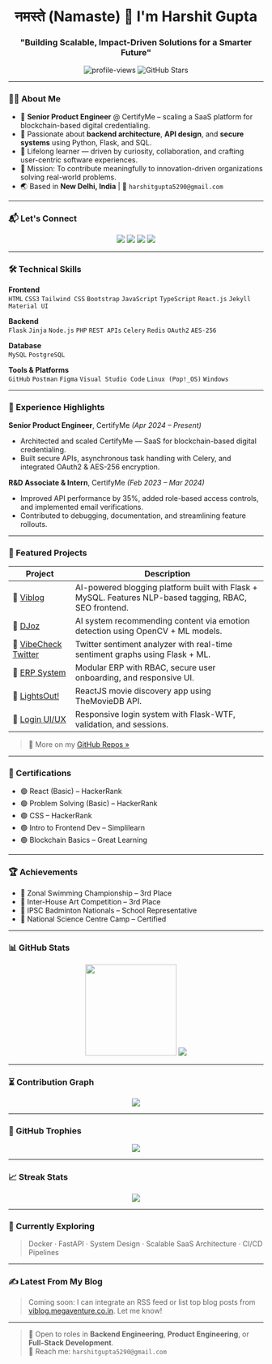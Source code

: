<h1 align="center">नमस्ते (Namaste) 🙏 I'm Harshit Gupta</h1>
<h3 align="center">"Building Scalable, Impact-Driven Solutions for a Smarter Future"</h3>

<p align="center">
  <img src="https://komarev.com/ghpvc/?username=Harshitgupta5290&label=Profile%20views&color=0e75b6&style=flat" alt="profile-views" />
  <img src="https://img.shields.io/github/stars/Harshitgupta5290?style=social" alt="GitHub Stars"/>
</p>

---

### 🧑‍💻 About Me

- 💼 **Senior Product Engineer** @ CertifyMe – scaling a SaaS platform for blockchain-based digital credentialing.
- 🔧 Passionate about **backend architecture**, **API design**, and **secure systems** using Python, Flask, and SQL.
- 🧠 Lifelong learner — driven by curiosity, collaboration, and crafting user-centric software experiences.
- 🎯 Mission: To contribute meaningfully to innovation-driven organizations solving real-world problems.
- 🌏 Based in **New Delhi, India** | 📩 `harshitgupta5290@gmail.com`

---

### 📬 Let's Connect

<p align="center">
  <a href="mailto:harshitgupta5290@gmail.com"><img src="https://img.shields.io/badge/Gmail-D14836?style=for-the-badge&logo=gmail&logoColor=white"/></a>
  <a href="https://www.linkedin.com/in/harshitgupta1215/"><img src="https://img.shields.io/badge/LinkedIn-0A66C2?style=for-the-badge&logo=linkedin&logoColor=white"/></a>
  <a href="https://github.com/Harshitgupta5290"><img src="https://img.shields.io/badge/GitHub-000?style=for-the-badge&logo=github&logoColor=white"/></a>
  <a href="https://viblog.megaventure.co.in"><img src="https://img.shields.io/badge/Website-Viblog-blue?style=for-the-badge&logo=google-chrome&logoColor=white"/></a>
<!--   <a href="https://www.youtube.com/@viblogofficial"><img src="https://img.shields.io/badge/Youtube-ViblogOfficial-FF0000?style=for-the-badge&logo=youtube&logoColor=white"/></a> -->
</p>

---

### 🛠️ Technical Skills

**Frontend**  
`HTML` `CSS3` `Tailwind CSS` `Bootstrap` `JavaScript` `TypeScript` `React.js` `Jekyll` `Material UI`

**Backend**  
`Flask` `Jinja` `Node.js` `PHP` `REST APIs` `Celery` `Redis` `OAuth2` `AES-256`

**Database**  
`MySQL` `PostgreSQL`

**Tools & Platforms**  
`GitHub` `Postman` `Figma` `Visual Studio Code` `Linux (Pop!_OS)` `Windows`

---

### 🚀 Experience Highlights

**Senior Product Engineer**, CertifyMe *(Apr 2024 – Present)*  
- Architected and scaled CertifyMe — SaaS for blockchain-based digital credentialing.  
- Built secure APIs, asynchronous task handling with Celery, and integrated OAuth2 & AES-256 encryption.

**R&D Associate & Intern**, CertifyMe *(Feb 2023 – Mar 2024)*  
- Improved API performance by 35%, added role-based access controls, and implemented email verifications.  
- Contributed to debugging, documentation, and streamlining feature rollouts.

---

### 📌 Featured Projects

| Project | Description |
|--------|-------------|
| 🔗 [Viblog](https://github.com/Harshitgupta5290/Viblog) | AI-powered blogging platform built with Flask + MySQL. Features NLP-based tagging, RBAC, SEO frontend. |
| 🔗 [DJoz](https://github.com/Harshitgupta5290/Emotion-Based-Media-Recommender) | AI system recommending content via emotion detection using OpenCV + ML models. |
| 🔗 [VibeCheck Twitter](https://github.com/Harshitgupta5290/Twitter-Sentiment-Analysis) | Twitter sentiment analyzer with real-time sentiment graphs using Flask + ML. |
| 🔗 [ERP System](https://github.com/Harshitgupta5290/ERP-System) | Modular ERP with RBAC, secure user onboarding, and responsive UI. |
| 🔗 [LightsOut!](https://github.com/Harshitgupta5290/LightsOut-Movie-App) | ReactJS movie discovery app using TheMovieDB API. |
| 🔗 [Login UI/UX](https://github.com/Harshitgupta5290/Login-System) | Responsive login system with Flask-WTF, validation, and sessions. |

> 🔎 More on my [GitHub Repos »](https://github.com/Harshitgupta5290?tab=repositories)

---

### 📜 Certifications

- 🟢 React (Basic) – HackerRank  
- 🟢 Problem Solving (Basic) – HackerRank  
- 🟢 CSS – HackerRank  
- 🟢 Intro to Frontend Dev – Simplilearn  
- 🟢 Blockchain Basics – Great Learning

---

### 🏆 Achievements

- 🥉 Zonal Swimming Championship – 3rd Place  
- 🎨 Inter-House Art Competition – 3rd Place  
- 🏸 IPSC Badminton Nationals – School Representative  
- 🔬 National Science Centre Camp – Certified  

---

### 📊 GitHub Stats

<p align="center">
  <img src="https://github-readme-stats.vercel.app/api?username=Harshitgupta5290&show_icons=true&theme=tokyonight&count_private=true" height="180px"/>
  <img src="https://github-readme-stats.vercel.app/api/top-langs/?username=Harshitgupta5290&layout=compact&theme=tokyonight"/>
</p>

---

### ⏳ Contribution Graph

<p align="center">
  <img src="https://github-readme-activity-graph.vercel.app/graph?username=Harshitgupta5290&theme=tokyo-night" />
</p>

---

### 🏅 GitHub Trophies

<p align="center">
  <img src="https://github-profile-trophy.vercel.app/?username=Harshitgupta5290&theme=tokyonight&no-frame=true&margin-w=10"/>
</p>

---

### 📈 Streak Stats

<p align="center">
  <img src="https://github-readme-streak-stats.herokuapp.com/?user=Harshitgupta5290&theme=tokyonight"/>
</p>

---

### 🧩 Currently Exploring
> Docker · FastAPI · System Design · Scalable SaaS Architecture · CI/CD Pipelines

---

### ✍️ Latest From My Blog

> Coming soon: I can integrate an RSS feed or list top blog posts from [viblog.megaventure.co.in](https://viblog.megaventure.co.in). Let me know!

---

> 💼 Open to roles in **Backend Engineering**, **Product Engineering**, or **Full-Stack Development**.  
> 📩 Reach me: `harshitgupta5290@gmail.com`
